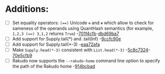 
#  Additions:
 * [ ] Set equality operators: `(==)` Unicode `≡` and `≢` which allow to check
      for sameness of the operands using QuantHash semantics
      (for example, `1,2,3 (==) 3,1,2` returns `True`) -[701f4cfb](https://github.com/rakudo/rakudo/commit/701f4cfb)-[dbd69ba7](https://github.com/rakudo/rakudo/commit/dbd69ba7)
 * [ ] Add support for Supply.tail(*) and .tail(Inf) -[9ccfc90e](https://github.com/rakudo/rakudo/commit/9ccfc90e)
 * [ ] Add support for Supply.tail(*-3) -[eaa72afa](https://github.com/rakudo/rakudo/commit/eaa72afa)
 * [ ] Make `Supply.head(*-3)` consistent with `List.head(*-3)` -[5c8c7324](https://github.com/rakudo/rakudo/commit/5c8c7324)-[70e5cfb9](https://github.com/rakudo/rakudo/commit/70e5cfb9)
 * [ ] Rakudo now supports the `--rakudo-home` command line option to specify the path of the Rakudo home -[914bcbad](https://github.com/rakudo/rakudo/commit/914bcbad)